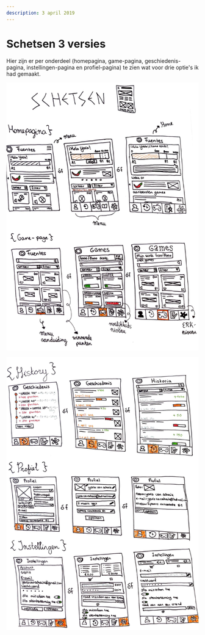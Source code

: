 ```yaml
---
description: 3 april 2019
---
```


# Schetsen 3 versies

Hier zijn er per onderdeel \(homepagina, game-pagina, geschiedenis-pagina, instellingen-pagina en profiel-pagina\) te zien wat voor drie optie's ik had gemaakt.

![](../../.gitbook/assets/scan-4-abr-2019-3-1.jpg)

![](../../.gitbook/assets/scan-4-abr-2019-2-1.jpg)

